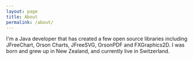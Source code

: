 ```yaml
---
layout: page
title: About
permalink: /about/
---
```


I'm a Java developer that has created a few open source libraries including JFreeChart, Orson Charts, JFreeSVG, OrsonPDF and FXGraphics2D.  I was born and grew up in New Zealand, and currently live in Switzerland.
